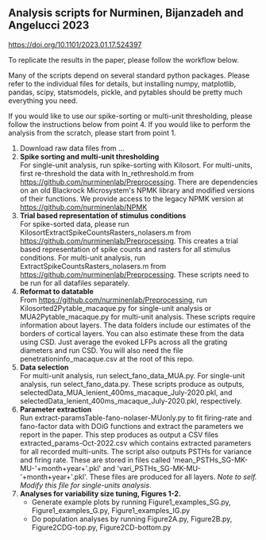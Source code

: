 ## Analysis scripts for Nurminen, Bijanzadeh and Angelucci 2023
https://doi.org/10.1101/2023.01.17.524397

To replicate the results in the paper, please follow the workflow below. 

Many of the scripts depend on several standard python packages. Please refer to the individual files for details, but installing numpy, matplotlib, pandas, scipy, statsmodels, pickle, and pytables should be pretty much everything you need.

If you would like to use our spike-sorting or multi-unit thresholding, please follow the instructions below from point 4. If you would like to perform the analysis from the scratch, please start from point 1.

1. Download raw data files from ...
2. **Spike sorting and multi-unit thresholding** <br /> For single-unit analysis, run spike-sorting with Kilosort. For multi-units, first re-threshold the data with ln_rethreshold.m from https://github.com/nurminenlab/Preprocessing. There are dependencies on an old Blackrock Microsystem's NPMK library and modified versions of their functions. We provide access to the legacy NPMK version at https://github.com/nurminenlab/NPMK
3. **Trial based representation of stimulus conditions** <br /> For spike-sorted data, please run KilosortExtractSpikeCountsRasters_nolasers.m from https://github.com/nurminenlab/Preprocessing. This creates a trial based representation of spike counts and rasters for all stimulus conditions. For multi-unit analysis, run ExtractSpikeCountsRasters_nolasers.m from https://github.com/nurminenlab/Preprocessing. These scripts need to be run for all datafiles separately.
4. **Reformat to datatable** <br /> From https://github.com/nurminenlab/Preprocessing, run Kilosorted2Pytable_macaque.py for single-unit analysis or MUA2Pytable_macaque.py for multi-unit analysis. These scripts require information about layers. The data folders include our estimates of the borders of cortical layers. You can also estimate these from the data using CSD. Just average the evoked LFPs across all the grating diameters and run CSD. You will also need the file penetrationinfo_macaque.csv at the root of this repo.
5. **Data selection** <br /> For multi-unit analysis, run select_fano_data_MUA.py. For single-unit analysis, run select_fano_data.py. These scripts produce as outputs, selectedData_MUA_lenient_400ms_macaque_July-2020.pkl, and selectedData_lenient_400ms_macaque_July-2020.pkl, respectively. 
6. **Parameter extraction** <br /> Run extract-paramsTable-fano-nolaser-MUonly.py to fit firing-rate and fano-factor data with DOiG functions and extract the parameters we report in the paper. This step produces as output a CSV files extracted_params-Oct-2022.csv which contains extracted parameters for all recorded multi-units. The script also outputs PSTHs for variance and firing rate. These are stored in files called 'mean_PSTHs_SG-MK-MU-'+month+year+'.pkl' and 'vari_PSTHs_SG-MK-MU-'+month+year+'.pkl'. These files are produced for all layers. *Note to self. Modify this file for single-units analysis*. 
7. **Analyses for variability size tuning, Figures 1-2.** <br /> 
    - Generate example plots by running Figure1_examples_SG.py, Figure1_examples_G.py, Figure1_examples_IG.py
    - Do population analyses by running Figure2A.py, Figure2B.py, Figure2CDG-top.py, Figure2CD-bottom.py
        





